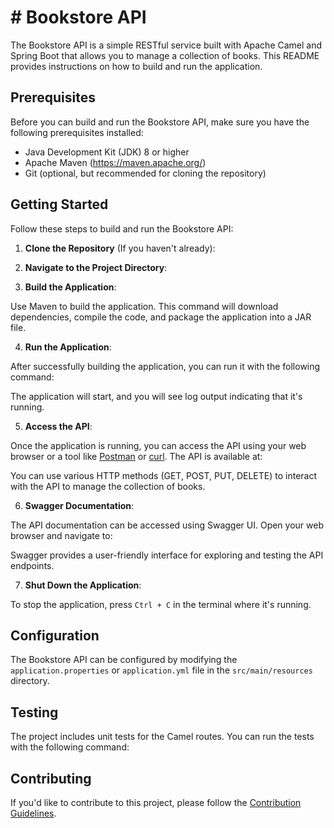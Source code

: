 # # Bookstore API

The Bookstore API is a simple RESTful service built with Apache Camel and Spring Boot that allows you to manage a collection of books. This README provides instructions on how to build and run the application.

## Prerequisites

Before you can build and run the Bookstore API, make sure you have the following prerequisites installed:

- Java Development Kit (JDK) 8 or higher
- Apache Maven (https://maven.apache.org/)
- Git (optional, but recommended for cloning the repository)

## Getting Started

Follow these steps to build and run the Bookstore API:

1. **Clone the Repository** (If you haven't already):


2. **Navigate to the Project Directory**:


3. **Build the Application**:

Use Maven to build the application. This command will download dependencies, compile the code, and package the application into a JAR file.


4. **Run the Application**:

After successfully building the application, you can run it with the following command:


The application will start, and you will see log output indicating that it's running.

5. **Access the API**:

Once the application is running, you can access the API using your web browser or a tool like [Postman](https://www.postman.com/) or [curl](https://curl.se/). The API is available at:


You can use various HTTP methods (GET, POST, PUT, DELETE) to interact with the API to manage the collection of books.

6. **Swagger Documentation**:

The API documentation can be accessed using Swagger UI. Open your web browser and navigate to:


Swagger provides a user-friendly interface for exploring and testing the API endpoints.

7. **Shut Down the Application**:

To stop the application, press `Ctrl + C` in the terminal where it's running.

## Configuration

The Bookstore API can be configured by modifying the `application.properties` or `application.yml` file in the `src/main/resources` directory.

## Testing

The project includes unit tests for the Camel routes. You can run the tests with the following command:


## Contributing

If you'd like to contribute to this project, please follow the [Contribution Guidelines](CONTRIBUTING.md).

